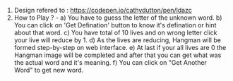 1. Design refered to : https://codepen.io/cathydutton/pen/ldazc
2. How to Play ? -
   a) You have to guess the letter of the unknown word.
   b) You can click on 'Get Defination' button to know it's defination or hint about that word.
   c) You have total of 10 lives and on wrong letter click your live will reduce by 1.
   d) As the lives are reducing, Hangman will be formed step-by-step on web interface.
   e) At last if your all lives are 0 the Hangman image will be completed and after that you can get what was the actual word and it's meaning.
   f) You can click on "Get Another Word" to get new word.